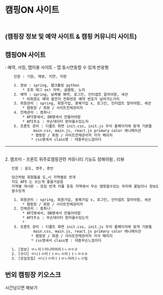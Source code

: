 # 캠핑ON 사이트 <br><br><p style="font-size: 20px">(캠핑장 정보 및 예약 사이트 & 캠핑 커뮤니티 사이트)</p>

## 캠핑ON 사이트
   : 예약, 서칭, 맵이용 사이트 - 앱 동시연동할 수 있게 반응형

```html
    인원 : 기원, 재영, 지연, 지현
```

```html
	1. 정보 : spring, 웹크롤링 python
		* 조회 태그 ex) 차박, 글램핑, 노지
	2. 예약 : spring, 날짜별 예약, 로그인, 인터셉트 알아야함, 세션
		* 비회원도 예약 할껀지 전화번호 예약 번호가 날라가는거지
	3. 회원관리 : spring, 회원가입, 중복가입 x, 로그인, 인터셉트 알아야함, 세션
		* 캠핑장 / 회원 / 사이트전체관리자
	4. 전체관리 : 종촤니♡
		* API명세서, DB명세서 만들어야함
		* API주소 : 무슨데이터 받아올수있는지
	5. 프론트 관리 : 디폴트 화면 init.css, init.js 우리 홈페이지에 맞게 기본틀
			 main.css, main.js, react.js primary color 애니메이션
			* 캠핑장 / 회원 / 사이트전체관리자 각각 페이지
			* css명세서 class명 : 대충무슨느낌이다
```

<hr><br>
2. 캠프미 - 프론트 위주로캠핑관련 커뮤니티 기능도 정해야됨 , 리뷰

```html
   인원 : 윤도, 영주, 종빈
```

```html
   당근처럼 회원들을 도,시 지역별로 쪼개
   지도 API 는 쓰는게 좋을거같음
   지역별 게시판 - 모임 번개 카풀 등등 지역에서 무슨 캠핑할수있는 위치에 꿀팁이나 정보같은거 
   쓸수있게

	1. 회원관리 : spring, 회원가입, 중복가입 x, 로그인, 인터셉트 알아야함, 세션
		* 캠핑장 / 회원 / 사이트전체관리자
	2. 전체관리 : 종촤니♡
		* API명세서, DB명세서 만들어야함
		* API주소 : 무슨데이터 받아올수있는지
		* 
	3. 프론트 관리 : 디폴트 화면 init.css, init.js 우리 홈페이지에 맞게 기본틀
			 main.css, main.js, react.js primary color 애니메이션
			* 캠핑장 / 회원 / 사이트전체관리자 각각 페이지
			* css명세서 class명 : 대충무슨느낌이다
	
   1. [정보] ㅁㄴ이ㅏ러니마어리ㅏㄴㅁㅇㄹ
   2. [수다] ㅁ니ㅏㅇ러ㅣㅏㅁㄴㅇ러ㅣㅏㄴㅁㅇㄹ
   3. [모임모집] ㅁ니ㅏㅇ러ㅣㅏㅁㄴ어리ㅏㄴㅇ밀
```

## 번외 캠핑장 키오스크
시간남으면 해보기
